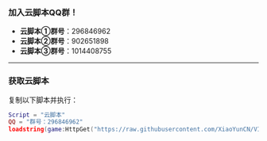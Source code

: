 ### 加入云脚本QQ群！
- **云脚本①群号**：296846962
- **云脚本②群号**：902651898
- **云脚本③群号**：1014408755

---

### 获取云脚本
复制以下脚本并执行：

```lua
Script = "云脚本"
QQ = "群号：296846962"
loadstring(game:HttpGet("https://raw.githubusercontent.com/XiaoYunCN/VIP/main/%E4%BA%91%E8%84%9A%E6%9C%AC/UNIVERSAL%20VERSION.LUA", true))()
